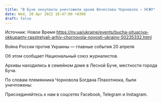 ```yaml
---
title: "В Буче оккупанты уничтожили архив Вячеслава Чорновола — НСЖУ"
date: Wed, 20 Apr 2022 10:47:00 +0300
draft: false
---
```

Источник: Новое Время https://nv.ua/ukraine/events/bucha-situaciya-okkupanty-rasstrelyali-arhiv-chornovola-novosti-ukrainy-50235332.html


Война России против Украины — главные события 20 апреля

Об этом сообщает Национальный союз журналистов.

Архивы находились в семейном доме в Лесной Буче, местности города Буча.

По словам племянника Чорновола Богдана Плахотнюка, были уничтожены:

Присоединяйтесь к нам в соцсетях Facebook, Telegram и Instagram.

